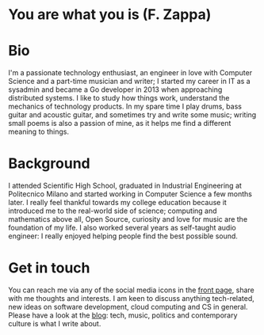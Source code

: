 # You are what you is (F. Zappa)

# Bio

I'm a passionate technology enthusiast, an engineer in love with Computer Science and a part-time musician and writer; I started my career in IT as a sysadmin and became a Go developer in 2013 when approaching distributed systems. 
I like to study how things work, understand the mechanics of technology products. In my spare time I play drums, bass guitar and acoustic guitar, and sometimes try and write some music; writing small poems is also a passion of mine, as it helps me find a different meaning to things.

# Background

I attended Scientific High School, graduated in Industrial Engineering at Politecnico Milano and started working in Computer Science a few months later. 
I really feel thankful towards my college education because it introduced me to the real-world side of science; computing and mathematics above all, Open Source, curiosity and love for music are the foundation of my life. 
I also worked several years as self-taught audio engineer: I really enjoyed helping people find the best possible sound.

# Get in touch

You can reach me via any of the social media icons in the [front page](/), share with me thoughts and interests. 
I am keen to discuss anything tech-related, new ideas on software development, cloud computing and CS in general. 
Please have a look at the [blog](/ "blog"): tech, music, politics and contemporary culture is what I write about.

